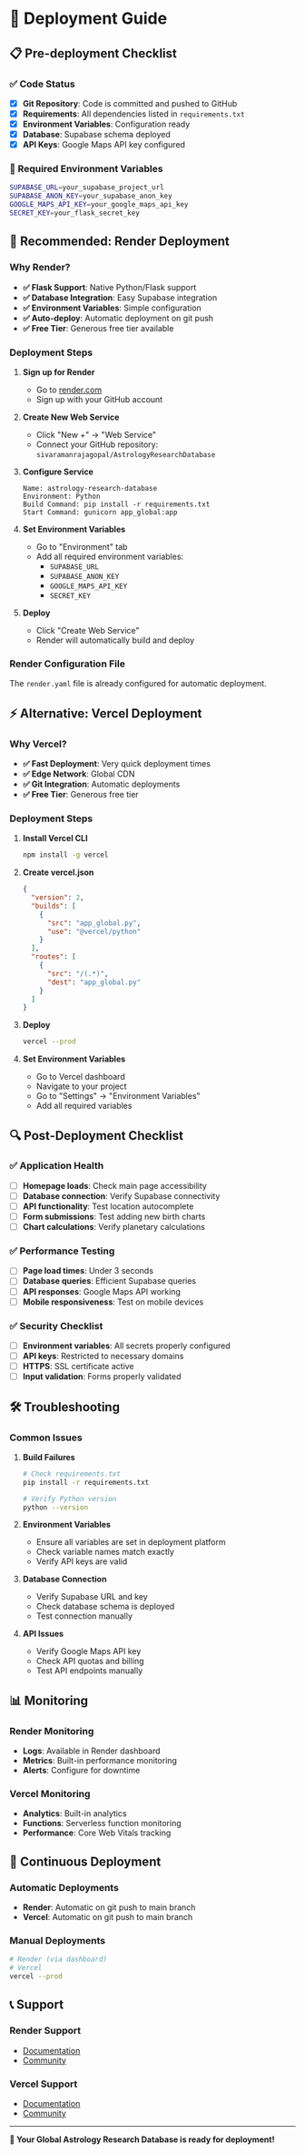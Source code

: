 # 🚀 Deployment Guide

## 📋 Pre-deployment Checklist

### ✅ Code Status
- [x] **Git Repository**: Code is committed and pushed to GitHub
- [x] **Requirements**: All dependencies listed in `requirements.txt`
- [x] **Environment Variables**: Configuration ready
- [x] **Database**: Supabase schema deployed
- [x] **API Keys**: Google Maps API key configured

### 🔧 Required Environment Variables
```bash
SUPABASE_URL=your_supabase_project_url
SUPABASE_ANON_KEY=your_supabase_anon_key
GOOGLE_MAPS_API_KEY=your_google_maps_api_key
SECRET_KEY=your_flask_secret_key
```

## 🌟 Recommended: Render Deployment

### Why Render?
- **✅ Flask Support**: Native Python/Flask support
- **✅ Database Integration**: Easy Supabase integration
- **✅ Environment Variables**: Simple configuration
- **✅ Auto-deploy**: Automatic deployment on git push
- **✅ Free Tier**: Generous free tier available

### Deployment Steps

1. **Sign up for Render**
   - Go to [render.com](https://render.com)
   - Sign up with your GitHub account

2. **Create New Web Service**
   - Click "New +" → "Web Service"
   - Connect your GitHub repository: `sivaramanrajagopal/AstrologyResearchDatabase`

3. **Configure Service**
   ```
   Name: astrology-research-database
   Environment: Python
   Build Command: pip install -r requirements.txt
   Start Command: gunicorn app_global:app
   ```

4. **Set Environment Variables**
   - Go to "Environment" tab
   - Add all required environment variables:
     - `SUPABASE_URL`
     - `SUPABASE_ANON_KEY`
     - `GOOGLE_MAPS_API_KEY`
     - `SECRET_KEY`

5. **Deploy**
   - Click "Create Web Service"
   - Render will automatically build and deploy

### Render Configuration File
The `render.yaml` file is already configured for automatic deployment.

## ⚡ Alternative: Vercel Deployment

### Why Vercel?
- **✅ Fast Deployment**: Very quick deployment times
- **✅ Edge Network**: Global CDN
- **✅ Git Integration**: Automatic deployments
- **✅ Free Tier**: Generous free tier

### Deployment Steps

1. **Install Vercel CLI**
   ```bash
   npm install -g vercel
   ```

2. **Create vercel.json**
   ```json
   {
     "version": 2,
     "builds": [
       {
         "src": "app_global.py",
         "use": "@vercel/python"
       }
     ],
     "routes": [
       {
         "src": "/(.*)",
         "dest": "app_global.py"
       }
     ]
   }
   ```

3. **Deploy**
   ```bash
   vercel --prod
   ```

4. **Set Environment Variables**
   - Go to Vercel dashboard
   - Navigate to your project
   - Go to "Settings" → "Environment Variables"
   - Add all required variables

## 🔍 Post-Deployment Checklist

### ✅ Application Health
- [ ] **Homepage loads**: Check main page accessibility
- [ ] **Database connection**: Verify Supabase connectivity
- [ ] **API functionality**: Test location autocomplete
- [ ] **Form submissions**: Test adding new birth charts
- [ ] **Chart calculations**: Verify planetary calculations

### ✅ Performance Testing
- [ ] **Page load times**: Under 3 seconds
- [ ] **Database queries**: Efficient Supabase queries
- [ ] **API responses**: Google Maps API working
- [ ] **Mobile responsiveness**: Test on mobile devices

### ✅ Security Checklist
- [ ] **Environment variables**: All secrets properly configured
- [ ] **API keys**: Restricted to necessary domains
- [ ] **HTTPS**: SSL certificate active
- [ ] **Input validation**: Forms properly validated

## 🛠️ Troubleshooting

### Common Issues

1. **Build Failures**
   ```bash
   # Check requirements.txt
   pip install -r requirements.txt
   
   # Verify Python version
   python --version
   ```

2. **Environment Variables**
   - Ensure all variables are set in deployment platform
   - Check variable names match exactly
   - Verify API keys are valid

3. **Database Connection**
   - Verify Supabase URL and key
   - Check database schema is deployed
   - Test connection manually

4. **API Issues**
   - Verify Google Maps API key
   - Check API quotas and billing
   - Test API endpoints manually

## 📊 Monitoring

### Render Monitoring
- **Logs**: Available in Render dashboard
- **Metrics**: Built-in performance monitoring
- **Alerts**: Configure for downtime

### Vercel Monitoring
- **Analytics**: Built-in analytics
- **Functions**: Serverless function monitoring
- **Performance**: Core Web Vitals tracking

## 🔄 Continuous Deployment

### Automatic Deployments
- **Render**: Automatic on git push to main branch
- **Vercel**: Automatic on git push to main branch

### Manual Deployments
```bash
# Render (via dashboard)
# Vercel
vercel --prod
```

## 📞 Support

### Render Support
- [Documentation](https://render.com/docs)
- [Community](https://community.render.com)

### Vercel Support
- [Documentation](https://vercel.com/docs)
- [Community](https://github.com/vercel/vercel/discussions)

---

**🎉 Your Global Astrology Research Database is ready for deployment!** 